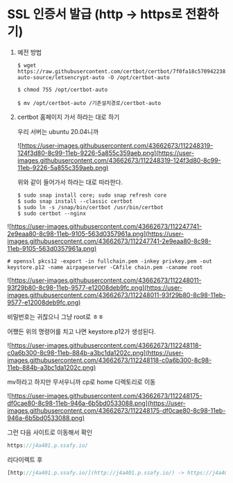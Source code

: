# SSL 인증서 발급 (http → https로 전환하기)

1. 예전 방법

    ```
    $ wget https://raw.githubusercontent.com/certbot/certbot/7f0fa18c570942238a7de73ed99945c3710408b4/letsencrypt-auto-source/letsencrypt-auto -O /opt/certbot-auto

    $ chmod 755 /opt/certbot-auto

    $ mv /opt/certbot-auto /기존설치경로/certbot-auto
    ```

2. certbot 홈페이지 가서 하라는 대로 하기

    우리 서버는 ubuntu 20.04니까

    ![https://user-images.githubusercontent.com/43662673/112248319-124f3d80-8c99-11eb-9226-5a855c359aeb.png](https://user-images.githubusercontent.com/43662673/112248319-124f3d80-8c99-11eb-9226-5a855c359aeb.png)

    위와 같이 들어가서 하라는 대로 따라한다.

    ```
    $ sudo snap install core; sudo snap refresh core
    $ sudo snap install --classic certbot
    $ sudo ln -s /snap/bin/certbot /usr/bin/certbot
    $ sudo certbot --nginx
    ```

![https://user-images.githubusercontent.com/43662673/112247741-2e9eaa80-8c98-11eb-9105-563d0357961a.png](https://user-images.githubusercontent.com/43662673/112247741-2e9eaa80-8c98-11eb-9105-563d0357961a.png)

```
# openssl pkcs12 -export -in fullchain.pem -inkey privkey.pem -out keystore.p12 -name airpageserver -CAfile chain.pem -caname root
```

![https://user-images.githubusercontent.com/43662673/112248011-93f29b80-8c98-11eb-9577-e12008deb9fc.png](https://user-images.githubusercontent.com/43662673/112248011-93f29b80-8c98-11eb-9577-e12008deb9fc.png)

비밀번호는 귀찮으니 그냥 root로 ㅎㅎ

어쨌든 위의 명령어를 치고 나면 keystore.p12가 생성된다.

![https://user-images.githubusercontent.com/43662673/112248118-c0a6b300-8c98-11eb-884b-a3bc1da1202c.png](https://user-images.githubusercontent.com/43662673/112248118-c0a6b300-8c98-11eb-884b-a3bc1da1202c.png)

mv하라고 하지만 무서우니까 cp로 home 디렉토리로 이동

![https://user-images.githubusercontent.com/43662673/112248175-df0cae80-8c98-11eb-946a-6b5bd0533088.png](https://user-images.githubusercontent.com/43662673/112248175-df0cae80-8c98-11eb-946a-6b5bd0533088.png)

그런 다음 사이트로 이동해서 확인

```jsx
https://j4a401.p.ssafy.io/
```

리다이렉트 후

```jsx
[http://j4a401.p.ssafy.io/](http://j4a401.p.ssafy.io/) -> https://j4a401.p.ssafy.io/ 이동됨 확인하기
```